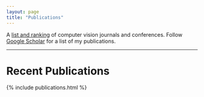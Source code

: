 ```yaml
---
layout: page
title: "Publications"
---
```


A [list and ranking](https://scholar.google.com/citations?view_op=top_venues&amp;hl=en&amp;vq=eng_computervisionpatternrecognition) of computer vision journals and conferences.
Follow [Google Scholar](https://scholar.google.at/citations?user=M6NgjwkAAAAJ) for a list of my publications.
***
# Recent Publications
{% include publications.html %}
